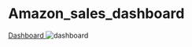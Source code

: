 # Amazon_sales_dashboard

 <a href="https://github.com/Shubhamahire7/amazon_sales_dashboard/blob/main/dashboard.PNG"> Dashboard  </a>
![dashboard](https://github.com/user-attachments/assets/df6d164d-008c-4324-a0ba-2278943c28a3)
